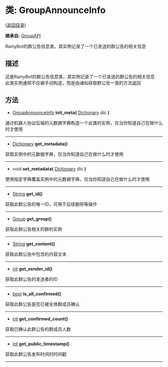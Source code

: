 # 类: GroupAnnounceInfo  
[(返回目录)](README.md)  
  
**继承自:** [GroupAPI](GroupAPI.md)  
  
RainyBot的群公告信息类，其实例记录了一个已发送的群公告的相关信息  
  
## 描述  
  
这是RainyBot的群公告信息类，其实例记录了一个已发送的群公告的相关信息   
此类实例通常不应被手动构造，而是由诸如获取群公告一类的方法返回  
  
## 方法 
  
- [GroupAnnounceInfo](GroupAnnounceInfo.md) **init_meta(** [Dictionary](https://docs.godotengine.org/en/latest/classes/class_dictionary.html) dic **)**  
  
通过机器人协议后端的元数据字典构造一个此类的实例，仅当你知道自己在做什么时才使用  
  
---  
  
- [Dictionary](https://docs.godotengine.org/en/latest/classes/class_dictionary.html) **get_metadata()**  
  
获取实例中的元数据字典，仅当你知道自己在做什么时才使用  
  
---  
  
- void **set_metadata(** [Dictionary](https://docs.godotengine.org/en/latest/classes/class_dictionary.html) dic **)**  
  
使用指定字典覆盖实例中的元数据字典，仅当你知道自己在做什么时才使用  
  
---  
  
- [String](https://docs.godotengine.org/en/latest/classes/class_string.html) **get_id()**  
  
获取此群公告的唯一ID，可用于后续删除等操作  
  
---  
  
- [Group](Group.md) **get_group()**  
  
获取此群公告相关的群的实例  
  
---  
  
- [String](https://docs.godotengine.org/en/latest/classes/class_string.html) **get_content()**  
  
获取此群公告中包含的内容文本  
  
---  
  
- [int](https://docs.godotengine.org/en/latest/classes/class_int.html) **get_sender_id()**  
  
获取此群公告的发送者的ID  
  
---  
  
- [bool](https://docs.godotengine.org/en/latest/classes/class_bool.html) **is_all_confirmed()**  
  
获取此群公告是否已被全体群成员确认  
  
---  
  
- [int](https://docs.godotengine.org/en/latest/classes/class_int.html) **get_confirmed_count()**  
  
获取已确认此群公告的群成员人数  
  
---  
  
- [int](https://docs.godotengine.org/en/latest/classes/class_int.html) **get_public_timestamp()**  
  
获取此群公告发布时间的时间戳  
  
---  
  

